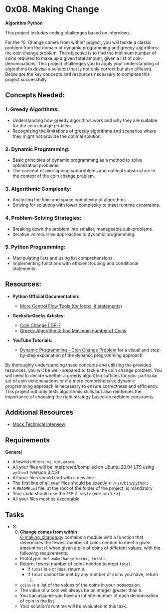 # 0x08. Making Change
**Algorithm Python**

This project includes coding challenges based on interviews.

For the “0. Change comes from within” project, you will tackle a classic problem from the domain of dynamic programming and greedy algorithms: the coin change problem. The objective is to find the minimum number of coins required to make up a given total amount, given a list of coin denominations. This project challenges you to apply your understanding of algorithms to devise a solution that is not only correct but also efficient. Below are the key concepts and resources necessary to complete this project successfully.

## Concepts Needed:
### 1\. Greedy Algorithms:
* Understanding how greedy algorithms work and why they are suitable for the coin change problem.
* Recognizing the limitations of greedy algorithms and scenarios where they might not provide the optimal solution.

### 2\. Dynamic Programming:
* Basic principles of dynamic programming as a method to solve optimization problems.
* The concept of overlapping subproblems and optimal substructure in the context of the coin change problem.

### 3\. Algorithmic Complexity:
* Analyzing the time and space complexity of algorithms.
* Striving for solutions with lower complexity to meet runtime constraints.

### 4\. Problem-Solving Strategies:
* Breaking down the problem into smaller, manageable sub-problems.
* Iterative vs recursive approaches to dynamic programming.

### 5\. Python Programming:
* Manipulating lists and using list comprehensions.
* Implementing functions with efficient looping and conditional statements.

## Resources:
* **Python Official Documentation:**
    * [More Control Flow Tools (for loops, if statements)](https://docs.python.org/3/tutorial/controlflow.html "More Control Flow Tools (for loops, if statements)")

* **GeeksforGeeks Articles:**
    * [Coin Change | DP-7](https://www.geeksforgeeks.org/greedy-algorithm-to-find-minimum-number-of-coins/ "Coin Change | DP-7")
    * [Greedy Algorithm to find Minimum number of Coins](https://www.geeksforgeeks.org/greedy-algorithm-to-find-minimum-number-of-coins/ "Greedy Algorithm to find Minimum number of Coins")

* **YouTube Tutorials:**
    * [Dynamic Programming - Coin Change Problem](https://www.youtube.com/watch?v=jgiZlGzXMBw "Dynamic Programming - Coin Change Problem") for a visual and step-by-step explanation of the dynamic programming approach.

By thoroughly understanding these concepts and utilizing the provided resources, you will be well-prepared to tackle the coin change problem. You will need to decide whether a greedy algorithm suffices for your particular set of coin denominations or if a more comprehensive dynamic programming approach is necessary to ensure correctness and efficiency. This project not only tests algorithmic skills but also reinforces the importance of choosing the right strategy based on problem constraints.

## Additional Resources
* [Mock Technical Interview](https://www.youtube.com/watch?v=9BSSIsJ-fWg "Mock Technical Interview")

## Requirements
**General**

* Allowed editors: `vi`, `vim`, `emacs`
* All your files will be interpreted/compiled on Ubuntu 20.04 LTS using `python3` (version 3.4.3)
* All your files should end with a new line
* The first line of all your files should be exactly `#!/usr/bin/python3`
* A `README.md` file, at the root of the folder of the project, is mandatory
* Your code should use the `PEP 8 style` (version 1.7.x)
* All your files must be executable

## Tasks

+ [x] 0. **Change comes from within**<br/>[0-making_change.py](0-making_change.py) contains a module with a function that determines the fewest number of coins needed to meet a given amount `total` when given a pile of coins of different values, with the following requirements:
  + Prototype: `def makeChange(coins, total)`.
  + Return: fewest number of coins needed to meet `total`.
    + If `total` is `0` or less, return `0`.
    + If `total` cannot be met by any number of coins you have, return `-1`.
  + `coins` is a list of the values of the coins in your possession.
  + The value of a coin will always be an integer greater than `0`.
  + You can assume you have an infinite number of each denomination of coin in the list.
  + Your solution’s runtime will be evaluated in this task.
